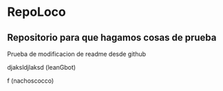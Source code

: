 # RepoLoco

## Repositorio para que hagamos cosas de prueba

Prueba de modificacion de readme desde github

djaksldjlaksd (leanGbot)

f (nachoscocco)
